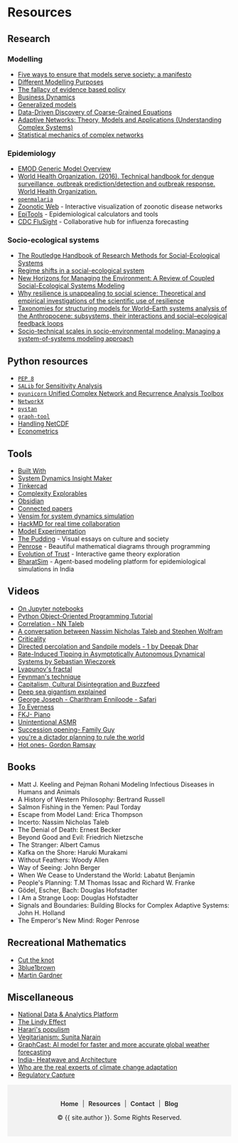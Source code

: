 # Resources

## Research

### Modelling

- [Five ways to ensure that models serve society: a manifesto](https://www.nature.com/articles/d41586-020-01812-9%C2%A0)
- [Different Modelling Purposes](https://link.springer.com/chapter/10.1007/978-3-319-66948-9_4)
- [The fallacy of evidence based policy](https://arxiv.org/abs/1607.07398)
- [Business Dynamics](https://web.mit.edu/jsterman/www/BusDyn2.html)
- [Generalized models](https://journals.aps.org/pre/abstract/10.1103/PhysRevE.73.016205)
- [Data-Driven Discovery of Coarse-Grained Equations](https://arxiv.org/abs/2002.00790)
- [Adaptive Networks: Theory, Models and Applications (Understanding Complex Systems)](https://www.amazon.com/Adaptive-Networks-Applications-Understanding-Complex/dp/3642012833)
- [Statistical mechanics of complex networks](https://journals.aps.org/rmp/abstract/10.1103/RevModPhys.74.47)

### Epidemiology

- [EMOD Generic Model Overview](https://docs.idmod.org/projects/emod-malaria/en/2.20_a/model-overview.html)
- [World Health Organization. (2016). Technical handbook for dengue surveillance, outbreak prediction/detection and outbreak response. World Health Organization.](https://iris.who.int/handle/10665/250240)
- [`openmalaria`](https://github.com/SwissTPH/openmalaria)
- [Zoonotic Web](https://vis.csh.ac.at/zoonotic-web/) - Interactive visualization of zoonotic disease networks
- [EpiTools](https://epitools.ausvet.com.au/freecalcone) - Epidemiological calculators and tools
- [CDC FluSight](https://github.com/cdcepi/FluSight-forecast-hub) - Collaborative hub for influenza forecasting

### Socio-ecological systems

- [The Routledge Handbook of Research Methods for Social-Ecological Systems](https://library.oapen.org/handle/20.500.12657/49560)
- [Regime shifts in a social-ecological system](https://link.springer.com/article/10.1007/s12080-013-0187-3)
- [New Horizons for Managing the Environment: A Review of Coupled Social-Ecological Systems Modeling](https://onlinelibrary.wiley.com/doi/abs/10.1111/j.1939-7445.2011.00108.x)
- [Why resilience is unappealing to social science: Theoretical and empirical investigations of the scientific use of resilience](https://www.science.org/doi/10.1126/sciadv.1400217)
- [Taxonomies for structuring models for World–Earth systems analysis of the Anthropocene: subsystems, their interactions and social–ecological feedback loops](https://esd.copernicus.org/articles/12/1115/2021/)
- [Socio-technical scales in socio-environmental modeling: Managing a system-of-systems modeling approach](https://www.sciencedirect.com/science/article/abs/pii/S1364815220309427)


## Python resources

- [`PEP 8`](https://peps.python.org/pep-0008/)
- [`SALib` for Sensitivity Analysis](https://github.com/SALib/SALib)
- [`pyunicorn` Unified Complex Network and Recurrence Analysis Toolbox](https://github.com/pik-copan/pyunicorn)
- [`NetworkX`](https://github.com/networkx)
- [`pystan`](https://pypi.org/project/pystan/)
- [`graph-tool`](https://graph-tool.skewed.de/)
- [Handling NetCDF](https://towardsdatascience.com/handling-netcdf-files-using-xarray-for-absolute-beginners-111a8ab4463f?gi=4b312f165909)
- [Econometrics](https://climateestimate.net/content/getting-started.html)

## Tools

- [Built With](https://builtwith.com/)
- [System Dynamics Insight Maker](https://insightmaker.com/docs/systemdynamics)
- [Tinkercad](https://www.tinkercad.com/)
- [Complexity Explorables](https://www.complexity-explorables.org/explorables/)
- [Obsidian](https://obsidian.md/)
- [Connected papers](https://www.connectedpapers.com/)
- [Vensim for system dynamics simulation](https://vensim.com/)
- [HackMD for real time collaboration](https://hackmd.io/)
- [Model Experimentation](https://microsoft.github.io/code-with-engineering-playbook/machine-learning/ml-experimentation/)
- [The Pudding](https://pudding.cool/) - Visual essays on culture and society
- [Penrose](https://penrose.cs.cmu.edu/blog/bloom) - Beautiful mathematical diagrams through programming
- [Evolution of Trust](https://ncase.me/trust/) - Interactive game theory exploration
- [BharatSim](https://bharatsim.ashoka.edu.in/) - Agent-based modeling platform for epidemiological simulations in India

## Videos

- [On Jupyter notebooks](https://www.youtube.com/watch?v=7jiPeIFXb6U)
- [Python Object-Oriented Programming Tutorial](https://youtu.be/ZDa-Z5JzLYM)
- [Correlation - NN Taleb](https://www.youtube.com/watch?v=o9Ac85xdjE4)
- [A conversation between Nassim Nicholas Taleb and Stephen Wolfram](https://www.youtube.com/watch?v=_8j1XZ0N_wE)
- [Criticality](https://youtu.be/hjGFp7lMi9A)
- [Directed percolation and Sandpile models - 1 by Deepak Dhar](https://www.youtube.com/watch?v=30WNNl5Fj7s)
- [Rate-Induced Tipping in Asymptotically Autonomous Dynamical Systems by Sebastian Wieczorek](https://www.youtube.com/live/hz0Df9worVQ?feature=share)
- [Lyapunov's fractal](https://youtu.be/yGwy2WyQCQE)
- [Feynman's technique](https://youtu.be/XnvFr2w2gUI)
- [Capitalism, Cultural Disintegration and Buzzfeed](https://youtu.be/9srhgHzUFd4)
- [Deep sea gigantism explained](https://youtu.be/jwwBHgl5zJo)
- [George Joseph - Charithram Enniloode - Safari](https://www.youtube.com/playlist?list=PLpxI6hSdYnCUjkAtxkIZKMfi9edvd9NKZ)
- [To Everness](https://youtu.be/ijeXka5KdXY)
- [FKJ- Piano](https://youtu.be/AmmFD2OIs_k)
- [Unintentional ASMR](https://www.youtube.com/watch?v=AMe75r7SuAo)
- [Succession opening- Family Guy](https://youtu.be/0bDMeEknEbY)
- [you're a dictador planning to rule the world](https://www.youtube.com/watch?v=m2Pa9j88fT0)
- [Hot ones- Gordon Ramsay](https://youtu.be/GJlNvSC5v6s)


## Books

- Matt J. Keeling and Pejman Rohani Modeling Infectious Diseases in Humans and Animals
- A History of Western Philosophy: Bertrand Russell
- Salmon Fishing in the Yemen: Paul Torday
- Escape from Model Land: Erica Thompson
- Incerto: Nassim Nicholas Taleb
- The Denial of Death: Ernest Becker
- Beyond Good and Evil:  Friedrich Nietzsche
- The Stranger: Albert Camus
- Kafka on the Shore: Haruki Murakami
- Without Feathers: Woody Allen
- Way of Seeing: John Berger
- When We Cease to Understand the World: Labatut Benjamin
- People's Planning: T.M Thomas Issac and Richard W. Franke
- Gödel, Escher, Bach: Douglas Hofstadter
- I Am a Strange Loop: Douglas Hofstadter
- Signals and Boundaries: Building Blocks for Complex Adaptive Systems: John H. Holland
- The Emperor's New Mind: Roger Penrose


## Recreational Mathematics

- [Cut the knot](https://www.cut-the-knot.org/)
- [3blue1brown](https://www.3blue1brown.com/)
- [Martin Gardner](https://martin-gardner.org/)


## Miscellaneous

- [National Data & Analytics Platform](https://ndap.niti.gov.in/)
- [The Lindy Effect](https://erenasena13.medium.com/the-lindy-effect-the-concept-and-the-math-2b56a76b053a)
- [Harari's populism](https://www.currentaffairs.org/2022/07/the-dangerous-populist-science-of-yuval-noah-harari)
- [Vegitarianism: Sunita Narain](https://scroll.in/article/832980/why-i-dont-advocate-vegetarianism-indian-environmentalist-sunita-narain-explains-her-position)
- [GraphCast: AI model for faster and more accurate global weather forecasting](https://deepmind.google/discover/blog/graphcast-ai-model-for-faster-and-more-accurate-global-weather-forecasting/)
- [India- Heatwave and Architecture](https://time.com/6176998/india-heatwaves-western-architecture/)
- [Who are the real experts of climate change adaptation](https://rethink.earth/who-are-the-real-experts-of-climate-change-adaptation/)
- [Regulatory Capture](https://en.wikipedia.org/wiki/Regulatory_capture)

<div style="background-color:#f2f2f2; padding: 20px; text-align: center;">
    <p>
        <a href="{{ '/' | relative_url }}" style="color: #333; text-decoration: none; font-weight: bold; padding: 5px; border-radius: 5px; transition: background-color 0.2s ease;">Home</a>
        <span style="color: #333;"> | </span>
        <a href="{{ '/resources.html' | relative_url }}" style="color: #333; text-decoration: none; font-weight: bold; padding: 5px; border-radius: 5px; transition: background-color 0.2s ease;">Resources</a>
        <span style="color: #333;"> | </span>
        <a href="{{ '/contact.html' | relative_url }}" style="color: #333; text-decoration: none; font-weight: bold; padding: 5px; border-radius: 5px; transition: background-color 0.2s ease;">Contact</a>
        <span style="color: #333;"> | </span>
        <a href="{{ '/blog.html' | relative_url }}" style="color: #333; text-decoration: none; font-weight: bold; padding: 5px; border-radius: 5px; transition: background-color 0.2s ease;">Blog</a>
    </p>
    <p style="font-size: 14px;"> &copy; {{ site.author }}. Some Rights Reserved. <span class="current-year"></span></p>
</div>

